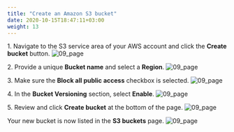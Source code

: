 ```yaml
---
title: "Create an Amazon S3 bucket"
date: 2020-10-15T18:47:11+03:00
weight: 13
---
```

1\. Navigate to the S3 service area of your AWS account and click the __Create bucket__ button.
![09_page](/images/module1/create_bucket.png)

2\. Provide a unique __Bucket name__ and select a __Region__.
![09_page](/images/module1/09_page.png)

3\. Make sure the __Block all public access__ checkbox is selected.
![09_page](/images/module1/11_page.png)

4\. In the __Bucket Versioning__ section, select __Enable__.
![09_page](/images/module1/10_page.png)

5\. Review and click __Create bucket__ at the bottom of the page.
![09_page](/images/module1/12_page.png)

Your new bucket is now listed in the __S3 buckets__ page.
![09_page](/images/module1/13_page.png)
